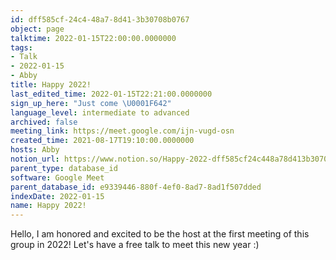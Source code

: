 ```yaml
---
id: dff585cf-24c4-48a7-8d41-3b30708b0767
object: page
talktime: 2022-01-15T22:00:00.0000000
tags:
- Talk
- 2022-01-15
- Abby
title: Happy 2022!
last_edited_time: 2022-01-15T22:21:00.0000000
sign_up_here: "Just come \U0001F642"
language_level: intermediate to advanced
archived: false
meeting_link: https://meet.google.com/ijn-vugd-osn
created_time: 2021-08-17T19:10:00.0000000
hosts: Abby
notion_url: https://www.notion.so/Happy-2022-dff585cf24c448a78d413b30708b0767
parent_type: database_id
software: Google Meet
parent_database_id: e9339446-880f-4ef0-8ad7-8ad1f507dded
indexDate: 2022-01-15
name: Happy 2022!
---
```


Hello, I am honored and excited to be the host at the first meeting of this group in 2022! Let's have a free talk to meet this new year :)






